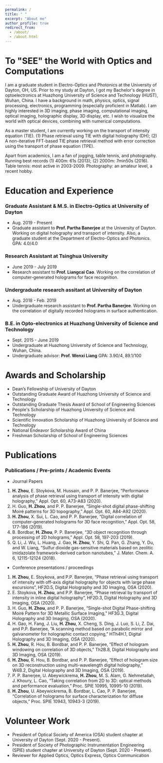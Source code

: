 ```yaml
---
permalink: /
title: " "
excerpt: "About me"
author_profile: true
redirect_from: 
  - /about/
  - /about.html
---
```


# To "SEE" the World with Optics and Computations

I am a graduate student in Electro-Optics and Photonics at the University of Dayton, OH, US. Prior to my study at Dayton, I got my Bachelor's degree in optoelectronics at Huazhong University of Science and Technology (HUST), Wuhan, China. I have a background in math, physics, optics, signal processing, electronics, programming (especially proficient in Matlab). I am highly interested in 3D imaging, phase imaging, computational imaging, optical imaging, holographic display, 3D display, etc. I wish to visualize the world with optical devices, combining with numerical computations. 

As a master student, I am currently working on the transport of intensity equation (TIE). (1) Phase retrieval using TIE with digital holography (DH); (2) A non-iterative FFT-based TIE phase retrieval method with error correction using the transport of phase equation (TPE).

Apart from academics, I am a fan of jogging, table tennis, and photography. Running best records (1) 400m: 61s (2013); (2) 2000m: 7min50s (2016). Table tennis: most active in 2003-2009. Photography: an amateur level, a recent hobby.


# Education and Experience
### Graduate Assistant & M.S. in Electro-Optics at University of Dayton
- Aug. 2019 - Present
- Graduate assistant to **Prof. Partha Banerjee** at the University of Dayton. Working on digital holography and transport of intensity. Also, a graduate student at the Department of Electro-Optics and Photonics.
GPA: 4.0/4.0 

### Research Assistant at Tsinghua University
- June 2019 - July 2019
- Research assistant to **Prof. Liangcai Cao**. Working on the correlation of computer-generated holograms for face recognition.

### Undergraduate research assitant at University of Dayton
- Aug. 2018 - Feb. 2019
- Undergraduate research assistant to **Prof. Partha Banerjee**. Working on the correlation of digitally recorded holograms in surface authentication.

### B.E. in Opto-electronics at Huazhong University of Science and Technology
- Sept. 2015 - June 2019
- Undergraduate at Huazhong University of Science and Technology, Wuhan, China.
- Undergraduate advisor: **Prof. Wenxi Liang**
GPA: 3.90/4, 89.1/100


# Awards and Scholarship
- Dean’s Fellowship of University of Dayton
- Outstanding Graduate Award of Huazhong University of Science and Technology
- Outstanding Graduate Thesis Award of School of Engineering Sciences
- People's Scholarship of Huazhong University of Science and Technology
- Scientific Innovation Scholarship of Huazhong University of Science and Technology   
- National Endeavor Scholarship Award of China
- Freshman Scholarship of School of Engineering Sciences


# Publications
### Publications / Pre-prints / Academic Events

- Journal Papers

1. **H. Zhou**, E. Stoykova, M. Hussain, and P. P. Banerjee, “Performance analysis of phase retrieval using transport of intensity with digital holography,” Appl. Opt. 60, A73-A83 (2020).
2. H. Guo, **H. Zhou**, and P. P. Banerjee, “Single-shot digital phase-shifting Moiré patterns for 3D topography,” Appl. Opt. 60, A84-A92 (2020).
3. **H. Zhou**, X. Sui, L. Cao, and P. P. Banerjee, “Digital correlation of computer-generated holograms for 3D face recognition,” Appl. Opt. 58, 177-186 (2019).
4. B. Bordbar, **H. Zhou**, P. P. Banerjee, “3D object recognition through processing of 2D holograms,” Appl. Opt. 58, 197-203 (2019).
5. Q. Li, J. Wu, L. Huang, J. Gao, **H. Zhou**, Y. Shi, Q. Pan, G. Zhang, Y. Du, and W. Liang, “Sulfur dioxide gas-sensitive materials based on zeolitic imidazolate framework-derived carbon nanotubes,” J. Mater. Chem. A. 6, 12115-12124 (2018).

- Conference presentations / proceedings

1. **H. Zhou**, E. Stoykova, and P.P. Banerjee, “Phase retrieval using transport of intensity with off-axis digital holography for objects with large phase excursions”, HF2D.5, Digital Holography and 3D Imaging, OSA (2020).
2. E. Stoykova, **H. Zhou**, and P.P. Banerjee, “Phase retrieval by transport of intensity in inline digital holography”, HF2D.3, Digital Holography and 3D Imaging, OSA (2020).
3. H. Guo, **H. Zhou**, and P. P. Banerjee, “Single-shot Digital Phase-shifting Moiré Pattern for 3D Metallic Surface Imaging,” HF3G.3, Digital Holography and 3D Imaging, OSA (2020).
4. H. Gao, H. Fang, J. Liu, **H. Zhou**, X. Cheng, S. Ding, J. Luo, S. Li, Z. Dai, and P.P. Banerjee, “A scanning method based on parabolic mirror and galvanometer for holographic contact copying,” HTh4H.1, Digital Holography and 3D Imaging, OSA (2020).
5. **H. Zhou**, R. Hou, B. Bordbar, and P. P. Banerjee, “Effect of hologram windowing on correlation of 3D objects,” Th2B.8, Digital Holography and 3D Imaging, OSA (2019).
6. **H. Zhou**, R. Hou, B. Bordbar, and P. P. Banerjee, “Effect of hologram size on 3D reconstruction using multi-wavelength digital holography,” W4B.2, Digital Holography and 3D Imaging, OSA (2019).
7. P. P. Banerjee, U. Abeywickrema, **H. Zhou**, M. S. Alam, G. Nehmetallah, J. Khoury, L. Cao, “Taking correlation from 2D to 3D: optical methods and performance evaluation,” Proc. SPIE 10995, 10995-10 (2019).
8. **H. Zhou**, U. Abeywickrema, B. Bordbar, L. Cao, P. P. Banerjee, “Correlation of holograms for surface characterization for diffuse objects,” Proc. SPIE 10943, 10943-3 (2019).


# Volunteer Work
- President of Optical Society of America (OSA) student chapter at University of Dayton (Sept. 2020 - Present).
- President of Society of Photographic Instrumentation Engineering (SPIE) student chapter at University of Dayton (Sept. 2020 - Present).
- Reviewer for Applied Optics, Optics Express, Optics Communication
